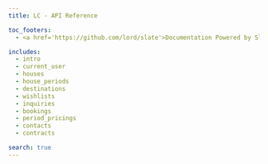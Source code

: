 ```yaml
---
title: LC - API Reference

toc_footers:
  - <a href='https://github.com/lord/slate'>Documentation Powered by Slate</a>

includes:
  - intro
  - current_user
  - houses
  - house_periods
  - destinations
  - wishlists
  - inquiries
  - bookings
  - period_pricings
  - contacts
  - contracts

search: true
---
```

